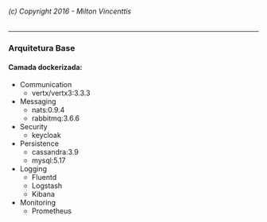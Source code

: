 ###### (c) Copyright 2016 - Milton Vincenttis
---
### Arquitetura Base

#### Camada dockerizada:
* Communication
	* vertx/vertx3:3.3.3 
* Messaging
	* nats:0.9.4
	* rabbitmq:3.6.6
* Security
	* keycloak
* Persistence
	* cassandra:3.9
	* mysql:5.17
* Logging
	* Fluentd
	* Logstash
	* Kibana
* Monitoring
	* Prometheus
